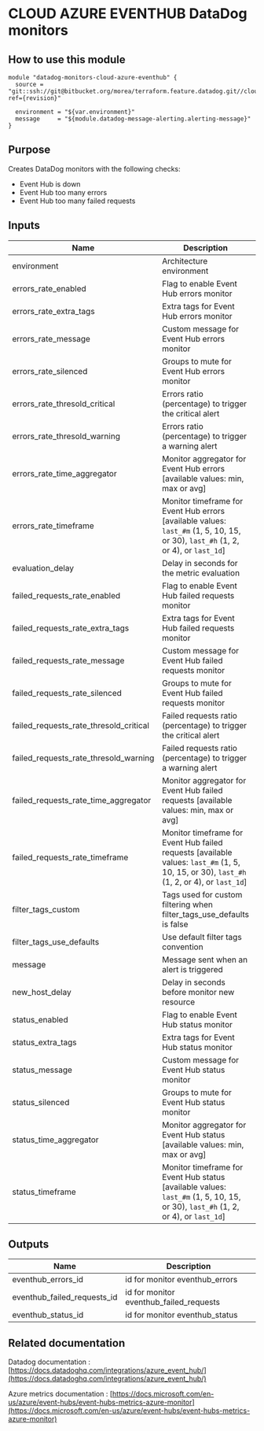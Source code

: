 # CLOUD AZURE EVENTHUB DataDog monitors

## How to use this module

```
module "datadog-monitors-cloud-azure-eventhub" {
  source = "git::ssh://git@bitbucket.org/morea/terraform.feature.datadog.git//cloud/azure/eventhub?ref={revision}"

  environment = "${var.environment}"
  message     = "${module.datadog-message-alerting.alerting-message}"
}

```

## Purpose

Creates DataDog monitors with the following checks:

- Event Hub is down
- Event Hub too many errors
- Event Hub too many failed requests

## Inputs

| Name | Description | Type | Default | Required |
|------|-------------|:----:|:-----:|:-----:|
| environment | Architecture environment | string | - | yes |
| errors_rate_enabled | Flag to enable Event Hub errors monitor | string | `true` | no |
| errors_rate_extra_tags | Extra tags for Event Hub errors monitor | list | `[]` | no |
| errors_rate_message | Custom message for Event Hub errors monitor | string | `` | no |
| errors_rate_silenced | Groups to mute for Event Hub errors monitor | map | `{}` | no |
| errors_rate_thresold_critical | Errors ratio (percentage) to trigger the critical alert | string | `90` | no |
| errors_rate_thresold_warning | Errors ratio (percentage) to trigger a warning alert | string | `50` | no |
| errors_rate_time_aggregator | Monitor aggregator for Event Hub errors [available values: min, max or avg] | string | `min` | no |
| errors_rate_timeframe | Monitor timeframe for Event Hub errors [available values: `last_#m` (1, 5, 10, 15, or 30), `last_#h` (1, 2, or 4), or `last_1d`] | string | `last_5m` | no |
| evaluation_delay | Delay in seconds for the metric evaluation | string | `900` | no |
| failed_requests_rate_enabled | Flag to enable Event Hub failed requests monitor | string | `true` | no |
| failed_requests_rate_extra_tags | Extra tags for Event Hub failed requests monitor | list | `[]` | no |
| failed_requests_rate_message | Custom message for Event Hub failed requests monitor | string | `` | no |
| failed_requests_rate_silenced | Groups to mute for Event Hub failed requests monitor | map | `{}` | no |
| failed_requests_rate_thresold_critical | Failed requests ratio (percentage) to trigger the critical alert | string | `90` | no |
| failed_requests_rate_thresold_warning | Failed requests ratio (percentage) to trigger a warning alert | string | `50` | no |
| failed_requests_rate_time_aggregator | Monitor aggregator for Event Hub failed requests [available values: min, max or avg] | string | `min` | no |
| failed_requests_rate_timeframe | Monitor timeframe for Event Hub failed requests [available values: `last_#m` (1, 5, 10, 15, or 30), `last_#h` (1, 2, or 4), or `last_1d`] | string | `last_5m` | no |
| filter_tags_custom | Tags used for custom filtering when filter_tags_use_defaults is false | string | `*` | no |
| filter_tags_use_defaults | Use default filter tags convention | string | `true` | no |
| message | Message sent when an alert is triggered | string | - | yes |
| new_host_delay | Delay in seconds before monitor new resource | string | `300` | no |
| status_enabled | Flag to enable Event Hub status monitor | string | `true` | no |
| status_extra_tags | Extra tags for Event Hub status monitor | list | `[]` | no |
| status_message | Custom message for Event Hub status monitor | string | `` | no |
| status_silenced | Groups to mute for Event Hub status monitor | map | `{}` | no |
| status_time_aggregator | Monitor aggregator for Event Hub status [available values: min, max or avg] | string | `max` | no |
| status_timeframe | Monitor timeframe for Event Hub status [available values: `last_#m` (1, 5, 10, 15, or 30), `last_#h` (1, 2, or 4), or `last_1d`] | string | `last_5m` | no |

## Outputs

| Name | Description |
|------|-------------|
| eventhub_errors_id | id for monitor eventhub_errors |
| eventhub_failed_requests_id | id for monitor eventhub_failed_requests |
| eventhub_status_id | id for monitor eventhub_status |

## Related documentation

Datadog documentation : [https://docs.datadoghq.com/integrations/azure_event_hub/](https://docs.datadoghq.com/integrations/azure_event_hub/)

Azure metrics documentation : [https://docs.microsoft.com/en-us/azure/event-hubs/event-hubs-metrics-azure-monitor](https://docs.microsoft.com/en-us/azure/event-hubs/event-hubs-metrics-azure-monitor)
